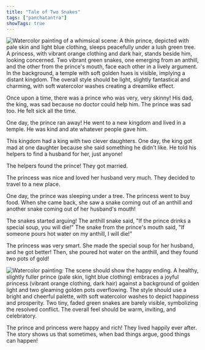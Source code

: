 ```yaml
---
title: "Tale of Two Snakes"
tags: ["panchatantra"]
showTags: true
---
```


![Watercolor painting of a whimsical scene: A thin prince, depicted with pale skin and light blue clothing, sleeps peacefully under a lush green tree. A princess, with vibrant orange clothing and dark hair, stands beside him, looking concerned.  Two vibrant green snakes, one emerging from an anthill, and the other from the prince's mouth, face each other in a lively argument.  In the background, a temple with soft golden hues is visible, implying a distant kingdom.  The overall style should be light, slightly fantastical and charming, with soft watercolor washes creating a dreamlike effect.](/images/image_panchatantra-tale-of-two-snakes0.png)




Once upon a time, there was a prince who was very, very skinny!  His dad, the king, was sad because no doctor could help him.  The prince was sad too.  He felt sick all the time.

One day, the prince ran away! He went to a new kingdom and lived in a temple.  He was kind and ate whatever people gave him.

This kingdom had a king with two clever daughters. One day, the king got mad at one daughter because she said something he didn't like.  He told his helpers to find a husband for her, just anyone!

The helpers found the prince!  They got married.

The princess was nice and loved her husband very much. They decided to travel to a new place.

One day, the prince was sleeping under a tree. The princess went to buy food. When she came back, she saw a snake coming out of an anthill and another snake coming out of her husband's mouth!

The snakes started arguing! The anthill snake said, "If the prince drinks a special soup, you will die!" The snake from the prince's mouth said, "If someone pours hot water on my anthill, I will die!" 

The princess was very smart. She made the special soup for her husband, and he got better! Then, she poured hot water on the anthill, and they found two pots of gold! 

![Watercolor painting: The scene should show the happy ending. A healthy, slightly fuller prince (pale skin, light blue clothing) embraces a joyful princess (vibrant orange clothing, dark hair) against a background of golden light and two gleaming golden pots overflowing.  The style should use a bright and cheerful palette, with soft watercolor washes to depict happiness and prosperity. Two tiny, faded green snakes are barely visible, symbolizing the resolved conflict. The overall feel should be warm, inviting, and celebratory.](/images/image_panchatantra-tale-of-two-snakes2.png)

The prince and princess were happy and rich! They lived happily ever after.  The story shows us that sometimes, when bad things argue, good things can happen!
